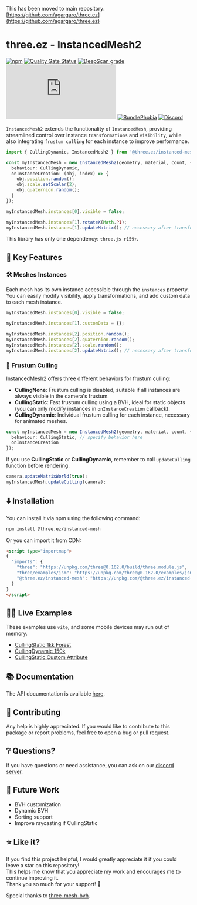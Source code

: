 This has been moved to main repository: [https://github.com/agargaro/three.ez](https://github.com/agargaro/three.ez)

# three.ez - InstancedMesh2

[![npm](https://img.shields.io/npm/v/@three.ez/instanced-mesh)](https://www.npmjs.com/package/@three.ez/instanced-mesh)
[![Quality Gate Status](https://sonarcloud.io/api/project_badges/measure?project=agargaro_three.ez&metric=alert_status)](https://sonarcloud.io/summary/new_code?id=agargaro_three.ez)
[![DeepScan grade](https://deepscan.io/api/teams/21196/projects/25445/branches/796375/badge/grade.svg)](https://deepscan.io/dashboard#view=project&tid=21196&pid=25445&bid=796375)
[![Stars](https://badgen.net/github/stars/agargaro/three.ez)](https://github.com/agargaro/three.ez)
[![BundlePhobia](https://badgen.net/bundlephobia/min/@three.ez/instanced-mesh)](https://bundlephobia.com/package/@three.ez/instanced-mesh)
[![Discord](https://img.shields.io/discord/1150091562227859457)](https://discord.gg/MVTwrdX3JM)

`InstancedMesh2` extends the functionality of `InstancedMesh`, providing streamlined control over instance `transformations` and `visibility`, while also integrating `frustum culling` for each instance to improve performance.

```typescript
import { CullingDynamic, InstancedMesh2 } from '@three.ez/instanced-mesh';

const myInstancedMesh = new InstancedMesh2(geometry, material, count, {
  behaviour: CullingDynamic,
  onInstanceCreation: (obj, index) => {
    obj.position.random();
    obj.scale.setScalar(2);
    obj.quaternion.random();
  }
});

myInstancedMesh.instances[0].visible = false;

myInstancedMesh.instances[1].rotateX(Math.PI);
myInstancedMesh.instances[1].updateMatrix(); // necessary after transformations
```

This library has only one dependency: `three.js r159+`.

## 🔑 Key Features 

### 🛠️ Meshes Instances
Each mesh has its own instance accessible through the `instances` property. <br />
You can easily modify visibility, apply transformations, and add custom data to each mesh instance.

```typescript
myInstancedMesh.instances[0].visible = false;

myInstancedMesh.instances[1].customData = {};

myInstancedMesh.instances[2].position.random();
myInstancedMesh.instances[2].quaternion.random();
myInstancedMesh.instances[2].scale.random();
myInstancedMesh.instances[2].updateMatrix(); // necessary after transformations
```     

### 🎥 Frustum Culling
InstancedMesh2 offers three different behaviors for frustum culling:
- **CullingNone**: Frustum culling is disabled, suitable if all instances are always visible in the camera's frustum.
- **CullingStatic**: Fast frustum culling using a BVH, ideal for static objects (you can only modify instances in `onInstanceCreation` callback).
- **CullingDynamic**: Individual frustum culling for each instance, necessary for animated meshes.

```typescript
const myInstancedMesh = new InstancedMesh2(geometry, material, count, {
  behaviour: CullingStatic, // specify behavior here 
  onInstanceCreation
});
``` 

If you use **CullingStatic** or **CullingDynamic**, remember to call `updateCulling` function before rendering.

```typescript
camera.updateMatrixWorld(true);
myInstancedMesh.updateCulling(camera);
``` 

## ⬇️ Installation

You can install it via npm using the following command:

```bash
npm install @three.ez/instanced-mesh
```

Or you can import it from CDN:

```html
<script type="importmap">
{
  "imports": {
    "three": "https://unpkg.com/three@0.162.0/build/three.module.js",
    "three/examples/jsm": "https://unpkg.com/three@0.162.0/examples/jsm/",
    "@three.ez/instanced-mesh": "https://unpkg.com/@three.ez/instanced-mesh@0.0.1/bundle.js"
  }
}
</script>
```

## 🧑‍💻 Live Examples

These examples use `vite`, and some mobile devices may run out of memory.

- [CullingStatic 1kk Forest](https://stackblitz.com/edit/three-ez-instancedmesh2-cullingstatic-1kk-forest?file=src%2Fmain.ts)
- [CullingDynamic 150k](https://stackblitz.com/edit/three-ez-instancedmesh2-cullingdynamic-150k?file=src%2Fmain.ts)
- [CullingStatic Custom Attribute](https://stackblitz.com/edit/three-ez-instancedmesh2-cullingstatic-custom-attribute?file=src%2Fmain.ts)

## 📚 Documentation

The API documentation is available [here](https://agargaro.github.io/three.ez/docs/api). 

## 🤝 Contributing

Any help is highly appreciated. If you would like to contribute to this package or report problems, feel free to open a bug or pull request.

## ❔ Questions?

If you have questions or need assistance, you can ask on our [discord server](https://discord.gg/MVTwrdX3JM).

## 👀 Future Work

- BVH customization
- Dynamic BVH
- Sorting support
- Improve raycasting if CullingStatic

## ⭐ Like it?

If you find this project helpful, I would greatly appreciate it if you could leave a star on this repository! <br />
This helps me know that you appreciate my work and encourages me to continue improving it. <br />
Thank you so much for your support! 🌟

Special thanks to [three-mesh-bvh](https://github.com/gkjohnson/three-mesh-bvh).

